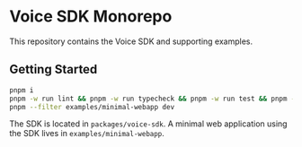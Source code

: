 # Voice SDK Monorepo

This repository contains the Voice SDK and supporting examples.

## Getting Started

```bash
pnpm i
pnpm -w run lint && pnpm -w run typecheck && pnpm -w run test && pnpm -w run build
pnpm --filter examples/minimal-webapp dev
```

The SDK is located in `packages/voice-sdk`. A minimal web application using the SDK lives in `examples/minimal-webapp`.
